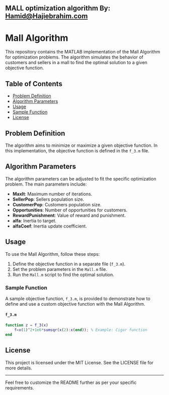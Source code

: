 MALL optimization algorithm
By: Hamid@Hajiebrahim.com
---

# Mall Algorithm

This repository contains the MATLAB implementation of the Mall Algorithm for optimization problems. The algorithm simulates the behavior of customers and sellers in a mall to find the optimal solution to a given objective function.

## Table of Contents
- [Problem Definition](#problem-definition)
- [Algorithm Parameters](#algorithm-parameters)
- [Usage](#usage)
- [Sample Function](#sample-function)
- [License](#license)

## Problem Definition
The algorithm aims to minimize or maximize a given objective function. In this implementation, the objective function is defined in the `f_3.m` file.

## Algorithm Parameters
The algorithm parameters can be adjusted to fit the specific optimization problem. The main parameters include:
- **MaxIt**: Maximum number of iterations.
- **SellerPop**: Sellers population size.
- **CustomerPop**: Customers population size.
- **Opportunities**: Number of opportunities for customers.
- **RewardPunishment**: Value of reward and punishment.
- **alfa**: Inertia to target.
- **alfaCoef**: Inertia update coefficient.

## Usage
To use the Mall Algorithm, follow these steps:

1. Define the objective function in a separate file (`f_3.m`).
2. Set the problem parameters in the `Mall.m` file.
3. Run the `Mall.m` script to find the optimal solution.

### Sample Function
A sample objective function, `f_3.m`, is provided to demonstrate how to define and use a custom objective function with the Mall Algorithm.

#### `f_3.m`
```matlab
function z = f_3(x)
    f=x(1)^2+1e6*sumsqr(x(2):x(end)); % Example: Cigar function
end
```

## License
This project is licensed under the MIT License. See the LICENSE file for more details.

---

Feel free to customize the README further as per your specific requirements.
